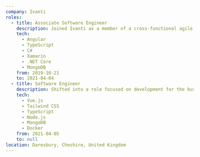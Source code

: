 ```yaml
---
company: Ivanti
roles:
  - title: Associate Software Engineer
    description: Joined Ivanti as a member of a cross-functional agile team working in the company's Supply Chain business unit (also known as Ivanti Wavelink).<br><br>During this period tasks included maintenance and feature development of Wavelink’s flagship Terminal Emulation product for Windows and Android, and delivering its port to iOS.<br><br> I also helped deliver Wavelink’s first cloud offering, a platform to aid customers in the management of Warehouse Assets, seeing the project through from conception to release.
    tech:
      - Angular
      - TypeScript
      - C#
      - Xamarin
      - .NET Core
      - MongoDB
    from: 2019-10-21
    to: 2021-04-04
  - title: Software Engineer
    description: Shifted into a role focused on development for the business's Industrial IoT platform. Projects so far include overhauling the orchestration of Docker containers to improve the dev experience, helping migrate to Vue 3, and implementing novel UI features for managing devices at scale.
    tech:
      - Vue.js
      - Tailwind CSS
      - TypeScript
      - Node.js
      - MongoDB
      - Docker
    from: 2021-04-05
    to: null
location: Daresbury, Cheshire, United Kingdom
---
```


